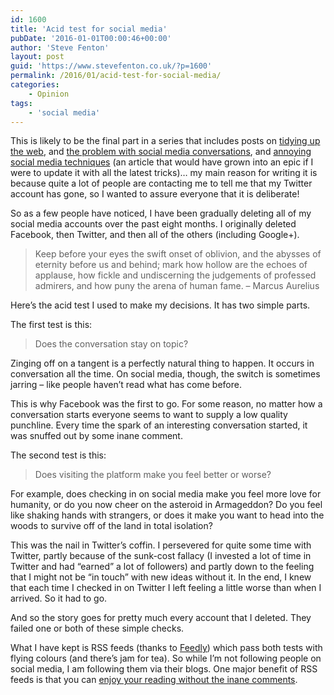 ```yaml
---
id: 1600
title: 'Acid test for social media'
pubDate: '2016-01-01T00:00:46+00:00'
author: 'Steve Fenton'
layout: post
guid: 'https://www.stevefenton.co.uk/?p=1600'
permalink: /2016/01/acid-test-for-social-media/
categories:
    - Opinion
tags:
    - 'social media'
---
```


This is likely to be the final part in a series that includes posts on [tidying up the web](https://www.stevefenton.co.uk/2015/10/tidying-up-the-web/), and [the problem with social media conversations](https://www.stevefenton.co.uk/2015/10/social-media-conversations/), and [annoying social media techniques](https://www.stevefenton.co.uk/2013/02/5-annoying-social-media-techniques/) (an article that would have grown into an epic if I were to update it with all the latest tricks)… my main reason for writing it is because quite a lot of people are contacting me to tell me that my Twitter account has gone, so I wanted to assure everyone that it is deliberate!

So as a few people have noticed, I have been gradually deleting all of my social media accounts over the past eight months. I originally deleted Facebook, then Twitter, and then all of the others (including Google+).

> Keep before your eyes the swift onset of oblivion, and the abysses of eternity before us and behind; mark how hollow are the echoes of applause, how fickle and undiscerning the judgements of professed admirers, and how puny the arena of human fame. – Marcus Aurelius

Here’s the acid test I used to make my decisions. It has two simple parts.

The first test is this:

> Does the conversation stay on topic?

Zinging off on a tangent is a perfectly natural thing to happen. It occurs in conversation all the time. On social media, though, the switch is sometimes jarring – like people haven’t read what has come before.

This is why Facebook was the first to go. For some reason, no matter how a conversation starts everyone seems to want to supply a low quality punchline. Every time the spark of an interesting conversation started, it was snuffed out by some inane comment.

The second test is this:

> Does visiting the platform make you feel better or worse?

For example, does checking in on social media make you feel more love for humanity, or do you now cheer on the asteroid in Armageddon? Do you feel like shaking hands with strangers, or does it make you want to head into the woods to survive off of the land in total isolation?

This was the nail in Twitter’s coffin. I persevered for quite some time with Twitter, partly because of the sunk-cost fallacy (I invested a lot of time in Twitter and had “earned” a lot of followers) and partly down to the feeling that I might not be “in touch” with new ideas without it. In the end, I knew that each time I checked in on Twitter I left feeling a little worse than when I arrived. So it had to go.

And so the story goes for pretty much every account that I deleted. They failed one or both of these simple checks.

What I have kept is RSS feeds (thanks to [Feedly](http://feedly.com/)) which pass both tests with flying colours (and there’s jam for tea). So while I’m not following people on social media, I am following them via their blogs. One major benefit of RSS feeds is that you can [enjoy your reading without the inane comments](https://www.stevefenton.co.uk/2011/09/blog-comments/).